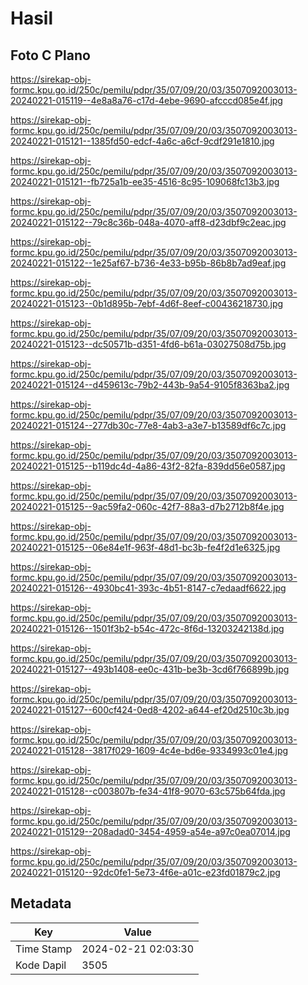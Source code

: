 # Hasil

## Foto C Plano

https://sirekap-obj-formc.kpu.go.id/250c/pemilu/pdpr/35/07/09/20/03/3507092003013-20240221-015119--4e8a8a76-c17d-4ebe-9690-afcccd085e4f.jpg

https://sirekap-obj-formc.kpu.go.id/250c/pemilu/pdpr/35/07/09/20/03/3507092003013-20240221-015121--1385fd50-edcf-4a6c-a6cf-9cdf291e1810.jpg

https://sirekap-obj-formc.kpu.go.id/250c/pemilu/pdpr/35/07/09/20/03/3507092003013-20240221-015121--fb725a1b-ee35-4516-8c95-109068fc13b3.jpg

https://sirekap-obj-formc.kpu.go.id/250c/pemilu/pdpr/35/07/09/20/03/3507092003013-20240221-015122--79c8c36b-048a-4070-aff8-d23dbf9c2eac.jpg

https://sirekap-obj-formc.kpu.go.id/250c/pemilu/pdpr/35/07/09/20/03/3507092003013-20240221-015122--1e25af67-b736-4e33-b95b-86b8b7ad9eaf.jpg

https://sirekap-obj-formc.kpu.go.id/250c/pemilu/pdpr/35/07/09/20/03/3507092003013-20240221-015123--0b1d895b-7ebf-4d6f-8eef-c00436218730.jpg

https://sirekap-obj-formc.kpu.go.id/250c/pemilu/pdpr/35/07/09/20/03/3507092003013-20240221-015123--dc50571b-d351-4fd6-b61a-03027508d75b.jpg

https://sirekap-obj-formc.kpu.go.id/250c/pemilu/pdpr/35/07/09/20/03/3507092003013-20240221-015124--d459613c-79b2-443b-9a54-9105f8363ba2.jpg

https://sirekap-obj-formc.kpu.go.id/250c/pemilu/pdpr/35/07/09/20/03/3507092003013-20240221-015124--277db30c-77e8-4ab3-a3e7-b13589df6c7c.jpg

https://sirekap-obj-formc.kpu.go.id/250c/pemilu/pdpr/35/07/09/20/03/3507092003013-20240221-015125--b119dc4d-4a86-43f2-82fa-839dd56e0587.jpg

https://sirekap-obj-formc.kpu.go.id/250c/pemilu/pdpr/35/07/09/20/03/3507092003013-20240221-015125--9ac59fa2-060c-42f7-88a3-d7b2712b8f4e.jpg

https://sirekap-obj-formc.kpu.go.id/250c/pemilu/pdpr/35/07/09/20/03/3507092003013-20240221-015125--06e84e1f-963f-48d1-bc3b-fe4f2d1e6325.jpg

https://sirekap-obj-formc.kpu.go.id/250c/pemilu/pdpr/35/07/09/20/03/3507092003013-20240221-015126--4930bc41-393c-4b51-8147-c7edaadf6622.jpg

https://sirekap-obj-formc.kpu.go.id/250c/pemilu/pdpr/35/07/09/20/03/3507092003013-20240221-015126--1501f3b2-b54c-472c-8f6d-13203242138d.jpg

https://sirekap-obj-formc.kpu.go.id/250c/pemilu/pdpr/35/07/09/20/03/3507092003013-20240221-015127--493b1408-ee0c-431b-be3b-3cd6f766899b.jpg

https://sirekap-obj-formc.kpu.go.id/250c/pemilu/pdpr/35/07/09/20/03/3507092003013-20240221-015127--600cf424-0ed8-4202-a644-ef20d2510c3b.jpg

https://sirekap-obj-formc.kpu.go.id/250c/pemilu/pdpr/35/07/09/20/03/3507092003013-20240221-015128--3817f029-1609-4c4e-bd6e-9334993c01e4.jpg

https://sirekap-obj-formc.kpu.go.id/250c/pemilu/pdpr/35/07/09/20/03/3507092003013-20240221-015128--c003807b-fe34-41f8-9070-63c575b64fda.jpg

https://sirekap-obj-formc.kpu.go.id/250c/pemilu/pdpr/35/07/09/20/03/3507092003013-20240221-015129--208adad0-3454-4959-a54e-a97c0ea07014.jpg

https://sirekap-obj-formc.kpu.go.id/250c/pemilu/pdpr/35/07/09/20/03/3507092003013-20240221-015120--92dc0fe1-5e73-4f6e-a01c-e23fd01879c2.jpg


## Metadata

| Key        | Value               |
| ---------- | ------------------- |
| Time Stamp | 2024-02-21 02:03:30 |
| Kode Dapil | 3505                |



